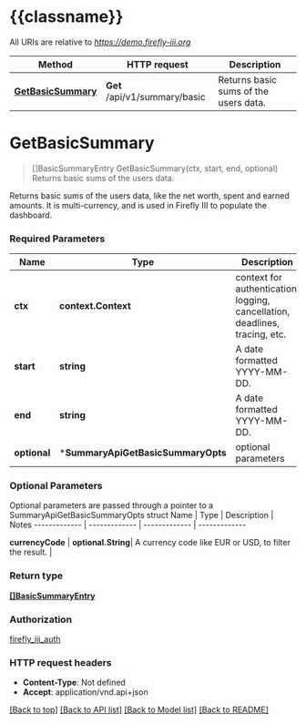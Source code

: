 # {{classname}}

All URIs are relative to *https://demo.firefly-iii.org*

Method | HTTP request | Description
------------- | ------------- | -------------
[**GetBasicSummary**](SummaryApi.md#GetBasicSummary) | **Get** /api/v1/summary/basic | Returns basic sums of the users data.

# **GetBasicSummary**
> []BasicSummaryEntry GetBasicSummary(ctx, start, end, optional)
Returns basic sums of the users data.

Returns basic sums of the users data, like the net worth, spent and earned amounts. It is multi-currency, and is used in Firefly III to populate the dashboard. 

### Required Parameters

Name | Type | Description  | Notes
------------- | ------------- | ------------- | -------------
 **ctx** | **context.Context** | context for authentication, logging, cancellation, deadlines, tracing, etc.
  **start** | **string**| A date formatted YYYY-MM-DD.  | 
  **end** | **string**| A date formatted YYYY-MM-DD.  | 
 **optional** | ***SummaryApiGetBasicSummaryOpts** | optional parameters | nil if no parameters

### Optional Parameters
Optional parameters are passed through a pointer to a SummaryApiGetBasicSummaryOpts struct
Name | Type | Description  | Notes
------------- | ------------- | ------------- | -------------


 **currencyCode** | **optional.String**| A currency code like EUR or USD, to filter the result.  | 

### Return type

[**[]BasicSummaryEntry**](array.md)

### Authorization

[firefly_iii_auth](../README.md#firefly_iii_auth)

### HTTP request headers

 - **Content-Type**: Not defined
 - **Accept**: application/vnd.api+json

[[Back to top]](#) [[Back to API list]](../README.md#documentation-for-api-endpoints) [[Back to Model list]](../README.md#documentation-for-models) [[Back to README]](../README.md)

